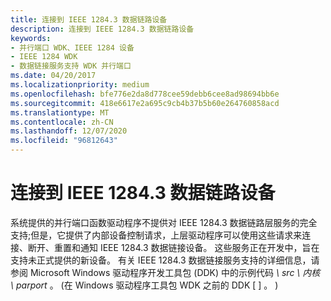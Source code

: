 ```yaml
---
title: 连接到 IEEE 1284.3 数据链路设备
description: 连接到 IEEE 1284.3 数据链路设备
keywords:
- 并行端口 WDK、IEEE 1284 设备
- IEEE 1284 WDK
- 数据链接服务支持 WDK 并行端口
ms.date: 04/20/2017
ms.localizationpriority: medium
ms.openlocfilehash: bfe776e2da8d778cee59debb6cee8ad98694bb6e
ms.sourcegitcommit: 418e6617e2a695c9cb4b37b5b60e264760858acd
ms.translationtype: MT
ms.contentlocale: zh-CN
ms.lasthandoff: 12/07/2020
ms.locfileid: "96812643"
---
```

# <a name="connecting-to-an-ieee-12843-data-link-device"></a>连接到 IEEE 1284.3 数据链路设备





系统提供的并行端口函数驱动程序不提供对 IEEE 1284.3 数据链路层服务的完全支持;但是，它提供了内部设备控制请求，上层驱动程序可以使用这些请求来连接、断开、重置和通知 IEEE 1284.3 数据链接设备。 这些服务正在开发中，旨在支持未正式提供的新设备。 有关 IEEE 1284.3 数据链接服务支持的详细信息，请参阅 Microsoft Windows 驱动程序开发工具包 (DDK) 中的示例代码 *\\ src \\ 内核 \\ parport* 。  (在 Windows 驱动程序工具包 WDK 之前的 DDK \[ \] 。 ) 

 

 




